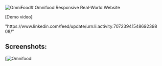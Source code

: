 ![OmniFood](https://github.com/Ayman-Sedik/Omnifood-Project/assets/87248906/ccf45f88-fafa-4d11-b4a2-61dcfaf3912e)# Omnifood
Responsive Real-World Website
<p>[Demo video]</p> "https://www.linkedin.com/feed/update/urn:li:activity:7072394154869239808/"

## Screenshots:
[![Omnifood](https://github.com/Ayman-Sedik/Omnifood-Project/assets/87248906/dac5bbca-e629-4066-8e43-37be926f1857)
